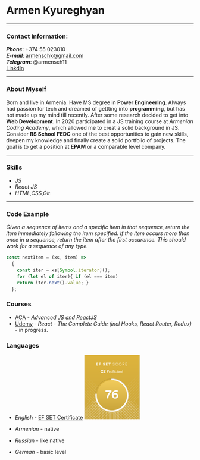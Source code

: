 # Armen Kyureghyan

---

### Contact Information:

**_Phone_**: +374 55 023010 <br>
**_E-mail_**: armenschk@gmail.com <br>
**_Telegram_**: @armensch11<br>
[LinkdIn](https://www.linkedin.com/in/armen-kyureghyan-5090a71a4/)

---

### About Myself

Born and live in Armenia. Have MS degree in **Power Engineering**. Always had passion for tech and dreamed of gettting into **programming**, but has not made up my mind till recently. After some research decided to get into **Web Development**. In 2020 participated in a JS training course at _Armenian Coding Academy_, which allowed me to creat a solid background in JS. Consider **RS School FEDC** one of the best opportunities to gain new skills, deepen my knowledge and finally create a solid portfolio of projects.
The goal is to get a position at **EPAM** or a comparable level company.

---

### Skills

- _JS_
- _React JS_
- _HTML,CSS,Git_

---

### Code Example

_Given a sequence of items and a specific item in that sequence, return the item immediately following the item specified. If the item occurs more than once in a sequence, return the item after the first occurence. This should work for a sequence of any type._

```Javascript
const nextItem = (xs, item) =>
  {
    const iter = xs[Symbol.iterator]();
    for (let el of iter){ if (el === item)
    return iter.next().value; }
  };
```

### Courses

- [ACA](https://www.aca.am/) - _Advanced JS and ReactJS_
- [Udemy](https://www.udemy.com/) - _React - The Complete Guide (incl Hooks, React Router, Redux)_ - in progress.

### Languages

- _English_ - [EF SET Certificate](https://www.efset.org/cert/8FwP1X)
  <img alt="EF Set result" src="./img/EF%20Set%20score.png" width=150px>

- _Armenian_ - native
- _Russian_ - like native
- _German_ - basic level
